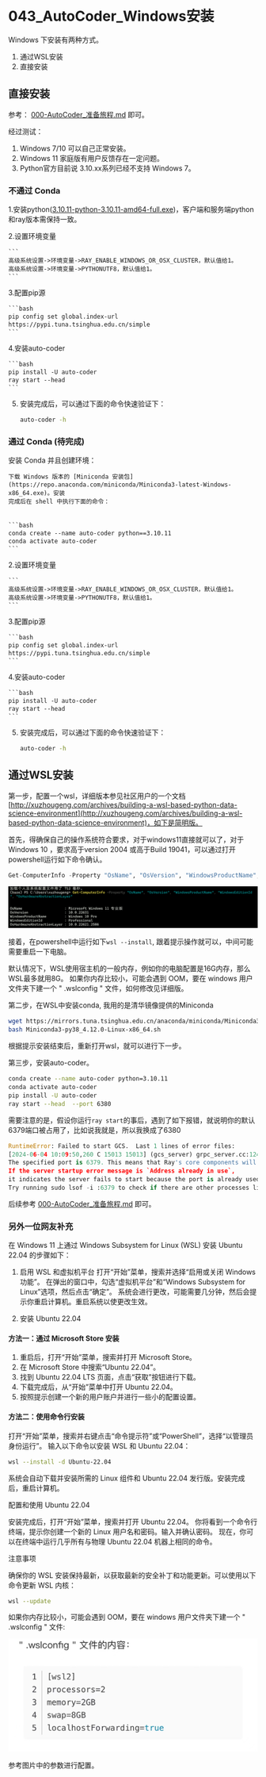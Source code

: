 # 043_AutoCoder_Windows安装

Windows 下安装有两种方式。

1. 通过WSL安装
2. 直接安装

## 直接安装

参考： [000-AutoCoder_准备旅程.md](./000-AutoCoder_%E5%87%86%E5%A4%87%E6%97%85%E7%A8%8B.md) 即可。

经过测试：

1. Windows 7/10 可以自己正常安装。
2. Windows 11 家庭版有用户反馈存在一定问题。
3. Python官方目前说 3.10.xx系列已经不支持 Windows 7。

### 不通过 Conda

1.安装python([3.10.11-python-3.10.11-amd64-full.exe](https://www.python.org/downloads/release/python-31011/))，客户端和服务端python和ray版本需保持一致。

2.设置环境变量

    ```
    高级系统设置->环境变量->RAY_ENABLE_WINDOWS_OR_OSX_CLUSTER，默认值给1。
    高级系统设置->环境变量->PYTHONUTF8，默认值给1。
    ```

3.配置pip源 

    ```bash
    pip config set global.index-url  https://pypi.tuna.tsinghua.edu.cn/simple
    ```

4.安装auto-coder

    ```bash
    pip install -U auto-coder
    ray start --head
    ```

5. 安装完成后，可以通过下面的命令快速验证下：

    ```bash
    auto-coder -h
    ```

### 通过 Conda (待完成)

安装 Conda 并且创建环境：

    下载 Windows 版本的 [Miniconda 安装包](https://repo.anaconda.com/miniconda/Miniconda3-latest-Windows-x86_64.exe)。安装
    完成后在 shell 中执行下面的命令：


    ```bash
    conda create --name auto-coder python==3.10.11
    conda activate auto-coder
    ```

2.设置环境变量

    ```
    高级系统设置->环境变量->RAY_ENABLE_WINDOWS_OR_OSX_CLUSTER，默认值给1。
    高级系统设置->环境变量->PYTHONUTF8，默认值给1。
    ```

3.配置pip源 

    ```bash
    pip config set global.index-url  https://pypi.tuna.tsinghua.edu.cn/simple
    ```

4.安装auto-coder

    ```bash
    pip install -U auto-coder
    ray start --head
    ```

5. 安装完成后，可以通过下面的命令快速验证下：

    ```bash
    auto-coder -h
    ```


## 通过WSL安装

第一步，配置一个wsl，详细版本参见社区用户的一个文档[http://xuzhougeng.com/archives/building-a-wsl-based-python-data-science-environment](http://xuzhougeng.com/archives/building-a-wsl-based-python-data-science-environment)，如下是简明版。

首先，得确保自己的操作系统符合要求，对于windows11直接就可以了，对于Windows 10 ，要求高于version 2004  或高于Build 19041，可以通过打开powershell运行如下命令确认。

```Python
Get-ComputerInfo -Property "OsName", "OsVersion", "WindowsProductName", "WindowsEditionId", "OsHardwareAbstractionLayer"
```

![image](../images/043-00.png)


接着，在powershell中运行如下`wsl --install`, 跟着提示操作就可以，中间可能需要重启一下电脑。

默认情况下，WSL使用宿主机的一般内存，例如你的电脑配置是16G内存，那么WSL最多就用8G。
如果你内存比较小，可能会遇到 OOM，要在 windows 用户文件夹下建一个
" .wslconfig " 文件，如何修改见详细版。

第二步，在WSL中安装conda, 我用的是清华镜像提供的Miniconda

```Bash
wget https://mirrors.tuna.tsinghua.edu.cn/anaconda/miniconda/Miniconda3-py38_4.12.0-Linux-x86_64.sh
bash Miniconda3-py38_4.12.0-Linux-x86_64.sh
```

根据提示安装结束后，重新打开wsl，就可以进行下一步。

第三步，安装auto-coder。

```Bash
conda create --name auto-coder python=3.10.11
conda activate auto-coder
pip install -U auto-coder
ray start --head  --port 6380
```

需要注意的是，假设你运行`ray start`的事后，遇到了如下报错，就说明你的默认6379端口被占用了，比如说我就是，所以我换成了6380

```Python
RuntimeError: Failed to start GCS.  Last 1 lines of error files:
[2024-06-04 10:09:50,260 C 15013 15013] (gcs_server) grpc_server.cc:124:  Check failed: server_ Failed to start the grpc server. 
The specified port is 6379. This means that Ray's core components will not be able to function correctly. 
If the server startup error message is `Address already in use`, 
it indicates the server fails to start because the port is already used by other processes (such as --node-manager-port, --object-manager-port, --gcs-server-port, and ports between --min-worker-port, --max-worker-port).
Try running sudo lsof -i :6379 to check if there are other processes listening to the port.
```

后续参考  [000-AutoCoder_准备旅程.md](./000-AutoCoder_%E5%87%86%E5%A4%87%E6%97%85%E7%A8%8B.md) 即可。

### 另外一位网友补充

在 Windows 11 上通过 Windows Subsystem for Linux (WSL) 安装 Ubuntu 22.04 的步骤如下：

1. 启用 WSL 和虚拟机平台
打开“开始”菜单，搜索并选择“启用或关闭 Windows 功能”。
在弹出的窗口中，勾选“虚拟机平台”和“Windows Subsystem for Linux”选项，然后点击“确定”。
系统会进行更改，可能需要几分钟，然后会提示你重启计算机。重启系统以使更改生效。

2. 安装 Ubuntu 22.04

#### 方法一：通过 Microsoft Store 安装

1. 重启后，打开“开始”菜单，搜索并打开 Microsoft Store。
2. 在 Microsoft Store 中搜索“Ubuntu 22.04”。
3. 找到 Ubuntu 22.04 LTS 页面，点击“获取”按钮进行下载。
4. 下载完成后，从“开始”菜单中打开 Ubuntu 22.04。
5. 按照提示创建一个新的用户账户并进行一些小的配置设置。

#### 方法二：使用命令行安装

打开“开始”菜单，搜索并右键点击“命令提示符”或“PowerShell”，选择“以管理员身份运行”。
输入以下命令以安装 WSL 和 Ubuntu 22.04：

```bash
wsl --install -d Ubuntu-22.04
```

系统会自动下载并安装所需的 Linux 组件和 Ubuntu 22.04 发行版。安装完成后，重启计算机。

配置和使用 Ubuntu 22.04

安装完成后，打开“开始”菜单，搜索并打开 Ubuntu 22.04。
你将看到一个命令行终端，提示你创建一个新的 Linux 用户名和密码。输入并确认密码。
现在，你可以在终端中运行几乎所有与物理 Ubuntu 22.04 机器上相同的命令。

注意事项

确保你的 WSL 安装保持最新，以获取最新的安全补丁和功能更新。可以使用以下命令更新 WSL 内核：

```bash
wsl --update
```

如果你内存比较小，可能会遇到 OOM，要在 windows 用户文件夹下建一个
" .wslconfig " 文件:

![image](../images/043-01.png)

参考图片中的参数进行配置。